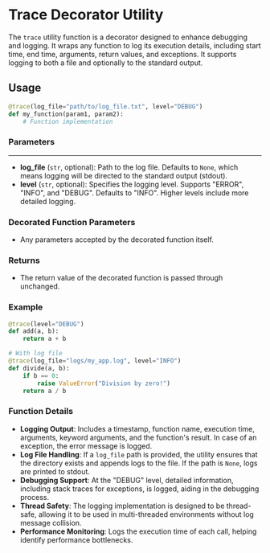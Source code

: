 
# Trace Decorator Utility

The `trace` utility function is a decorator designed to enhance debugging and logging. It wraps any function to log its execution details, including start time, end time, arguments, return values, and exceptions. It supports logging to both a file and optionally to the standard output.

## Usage

```python
@trace(log_file="path/to/log_file.txt", level="DEBUG")
def my_function(param1, param2):
    # Function implementation
```

### Parameters
****
- **log_file** (`str`, optional): Path to the log file. Defaults to `None`, which means logging will be directed to the standard output (stdout).
- **level** (`str`, optional): Specifies the logging level. Supports "ERROR", "INFO", and "DEBUG". Defaults to "INFO". Higher levels include more detailed logging.

### Decorated Function Parameters

- Any parameters accepted by the decorated function itself.

### Returns

- The return value of the decorated function is passed through unchanged.

### Example

```python
@trace(level="DEBUG")
def add(a, b):
    return a + b

# With log file
@trace(log_file="logs/my_app.log", level="INFO")
def divide(a, b):
    if b == 0:
        raise ValueError("Division by zero!")
    return a / b
```

### Function Details

- **Logging Output**: Includes a timestamp, function name, execution time, arguments, keyword arguments, and the function's result. In case of an exception, the error message is logged.
- **Log File Handling**: If a `log_file` path is provided, the utility ensures that the directory exists and appends logs to the file. If the path is `None`, logs are printed to stdout.
- **Debugging Support**: At the "DEBUG" level, detailed information, including stack traces for exceptions, is logged, aiding in the debugging process.
- **Thread Safety**: The logging implementation is designed to be thread-safe, allowing it to be used in multi-threaded environments without log message collision.
- **Performance Monitoring**: Logs the execution time of each call, helping identify performance bottlenecks.
